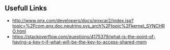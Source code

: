## Usefull Links
* http://www.qnx.com/developers/docs/qnxcar2/index.jsp?topic=%2Fcom.qnx.doc.neutrino.sys_arch%2Ftopic%2Fkernel_SYNCHRO.html
* https://stackoverflow.com/questions/4175379/what-is-the-point-of-having-a-key-t-if-what-will-be-the-key-to-access-shared-mem